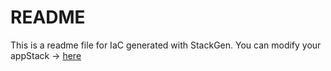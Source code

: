 # README
This is a readme file for IaC generated with StackGen.
You can modify your appStack -> [here](http://main.dev.stackgen.com/appstacks/ce42e6f0-e1c9-48bf-aba5-70acea0259d3)
